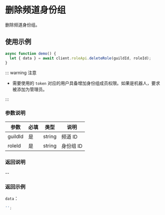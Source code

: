 # 删除频道身份组

删除频道身份组。

## 使用示例

```javascript
async function demo() {
  let { data } = await client.roleApi.deleteRole(guildId, roleId);
}
```

::: warning 注意

- 需要使用的 `token` 对应的用户具备增加身份组成员权限。如果是机器人，要求被添加为管理员。

:::

### 参数说明

| 参数    | 必填 | 类型   | 说明      |
| ------- | ---- | ------ | --------- |
| guildId | 是   | string | 频道 ID   |
| roleId  | 是   | string | 身份组 ID |

### 返回说明

--

### 返回示例

`data`：

```js
'';
```
